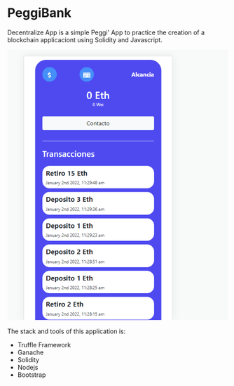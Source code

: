 # PeggiBank
Decentralize App is a simple Peggi' App to practice the creation of a blockchain applicaciont using Solidity and Javascript.

![](./peggi.png)

The stack and tools of this application is:
* Truffle Framework
* Ganache
* Solidity
* Nodejs
* Bootstrap
